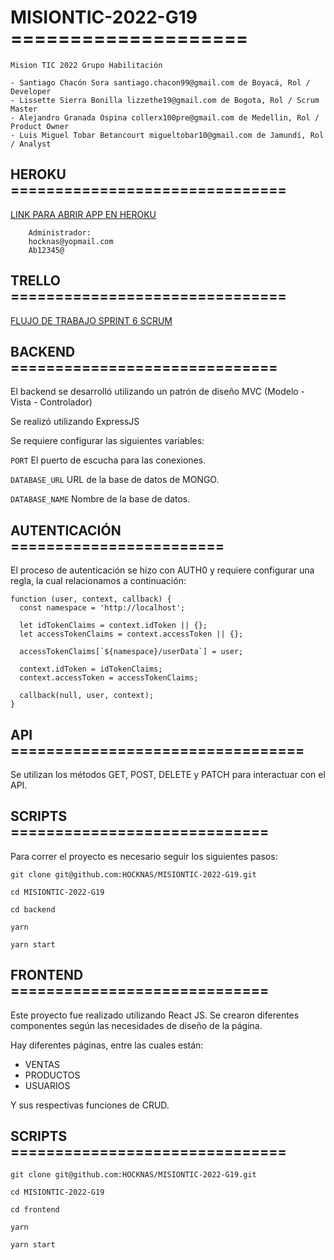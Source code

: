 
# MISIONTIC-2022-G19 ====================

    Mision TIC 2022 Grupo Habilitación
    
    - Santiago Chacón Sora santiago.chacon99@gmail.com de Boyacá, Rol / Developer
    - Lissette Sierra Bonilla lizzethe19@gmail.com de Bogota, Rol / Scrum Master
    - Alejandro Granada Ospina collerx100pre@gmail.com de Medellin, Rol / Product Owner
    - Luis Miguel Tobar Betancourt migueltobar10@gmail.com de Jamundí, Rol / Analyst

## HEROKU ===============================

 [LINK PARA ABRIR APP EN HEROKU](https://mision-tic-2022-habilitacion-2.herokuapp.com/)
 
        Administrador:      
        hocknas@yopmail.com
        Ab12345@
        


## TRELLO ===============================

 [FLUJO DE TRABAJO SPRINT 6 SCRUM](https://trello.com/b/y92EmE5m)



## BACKEND ==============================

El backend se desarrolló utilizando un patrón de diseño MVC (Modelo - Vista - Controlador)

Se realizó utilizando ExpressJS

Se requiere configurar las siguientes variables:

`PORT` El puerto de escucha para las conexiones.

`DATABASE_URL` URL de la base de datos de MONGO.

`DATABASE_NAME` Nombre de la base de datos.



## AUTENTICACIÓN ========================

El proceso de autenticación se hizo con AUTH0 y requiere configurar una regla, la cual relacionamos a continuación:

```
function (user, context, callback) {
  const namespace = 'http://localhost';
  
  let idTokenClaims = context.idToken || {};
  let accessTokenClaims = context.accessToken || {};
  
  accessTokenClaims[`${namespace}/userData`] = user;
  
  context.idToken = idTokenClaims;
  context.accessToken = accessTokenClaims;
  
  callback(null, user, context);
}

```


## API =================================

Se utilizan los métodos GET, POST, DELETE y PATCH para interactuar con el API.



## SCRIPTS =============================


Para correr el proyecto es necesario seguir los siguientes pasos:

`git clone git@github.com:HOCKNAS/MISIONTIC-2022-G19.git`

`cd MISIONTIC-2022-G19`

`cd backend`

`yarn`

`yarn start`



## FRONTEND =============================

Este proyecto fue realizado utilizando React JS. Se crearon diferentes componentes según las necesidades de diseño de la página.

Hay diferentes páginas, entre las cuales están:

- VENTAS
- PRODUCTOS
- USUARIOS

Y sus respectivas funciones de CRUD.



## SCRIPTS ===============================

`git clone git@github.com:HOCKNAS/MISIONTIC-2022-G19.git`

`cd MISIONTIC-2022-G19`

`cd frontend`

`yarn`

`yarn start`


